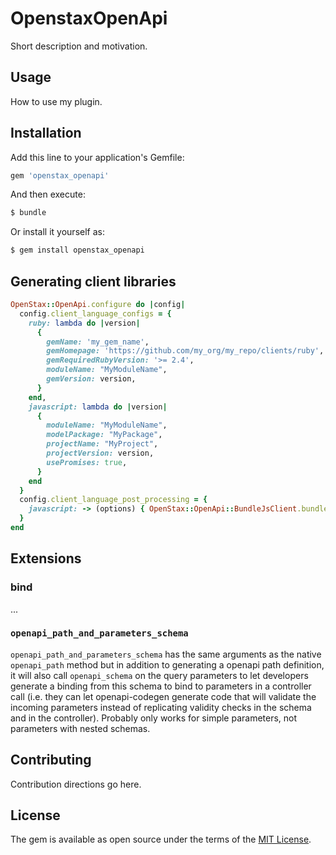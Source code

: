 # OpenstaxOpenApi
Short description and motivation.

## Usage
How to use my plugin.

## Installation
Add this line to your application's Gemfile:

```ruby
gem 'openstax_openapi'
```

And then execute:
```bash
$ bundle
```

Or install it yourself as:
```bash
$ gem install openstax_openapi
```

## Generating client libraries

```ruby
OpenStax::OpenApi.configure do |config|
  config.client_language_configs = {
    ruby: lambda do |version|
      {
        gemName: 'my_gem_name',
        gemHomepage: 'https://github.com/my_org/my_repo/clients/ruby',
        gemRequiredRubyVersion: '>= 2.4',
        moduleName: "MyModuleName",
        gemVersion: version,
      }
    end,
    javascript: lambda do |version|
      {
        moduleName: "MyModuleName",
        modelPackage: "MyPackage",
        projectName: "MyProject",
        projectVersion: version,
        usePromises: true,
      }
    end
  }
  config.client_language_post_processing = {
    javascript: -> (options) { OpenStax::OpenApi::BundleJsClient.bundle(options) }
  }
end
```

## Extensions

### bind

...

### `openapi_path_and_parameters_schema`

`openapi_path_and_parameters_schema` has the same arguments as the native `openapi_path` method but in addition to generating a openapi path definition, it will also call `openapi_schema` on the query parameters to let developers generate a binding from this schema to bind to parameters in a controller call (i.e. they can let openapi-codegen generate code that will validate the incoming parameters instead of replicating validity checks in the schema and in the controller).  Probably only works for simple parameters, not parameters with nested schemas.

## Contributing
Contribution directions go here.

## License
The gem is available as open source under the terms of the [MIT License](https://opensource.org/licenses/MIT).
